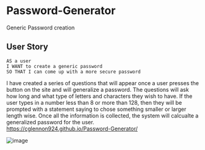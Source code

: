 # Password-Generator
Generic Password creation

## User Story
```
AS a user
I WANT to create a generic password
SO THAT I can come up with a more secure password
```
I have created a series of questions that will appear once a user presses the button on the site and will generalize a password. The questions will ask how long and what type of letters and characters they wish to have. If the user types in a number less than 8 or more than 128, then they will be prompted with a statement saying to chose something smaller or larger length wise. Once all the information is collected, the system will calcualte a generalized password for the user.
https://cglennon924.github.io/Password-Generator/

![image](https://user-images.githubusercontent.com/63322716/86929535-f2c0b680-c103-11ea-96e1-6465173b8b32.png)
